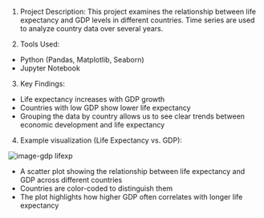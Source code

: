 1. Project Description:
This project examines the relationship between life expectancy and GDP levels in different countries. Time series are used to analyze country data over several years.

2. Tools Used:
- Python (Pandas, Matplotlib, Seaborn)
- Jupyter Notebook

3. Key Findings:
- Life expectancy increases with GDP growth
- Countries with low GDP show lower life expectancy
- Grouping the data by country allows us to see clear trends between economic development and life expectancy

4. Example visualization (Life Expectancy vs. GDP):
   
![image-gdp lifexp](https://github.com/user-attachments/assets/6e561adf-ce24-4c1e-b7ec-97fb3882cd4b)
   
- A scatter plot showing the relationship between life expectancy and GDP across different countries
- Countries are color-coded to distinguish them
- The plot highlights how higher GDP often correlates with longer life expectancy
